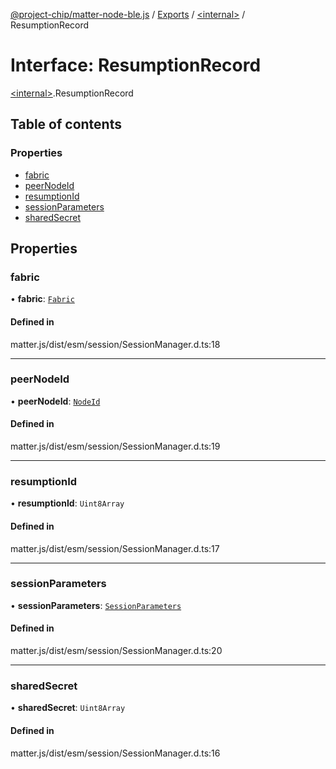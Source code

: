[@project-chip/matter-node-ble.js](../README.md) / [Exports](../modules.md) / [\<internal\>](../modules/internal_.md) / ResumptionRecord

# Interface: ResumptionRecord

[\<internal\>](../modules/internal_.md).ResumptionRecord

## Table of contents

### Properties

- [fabric](internal_.ResumptionRecord.md#fabric)
- [peerNodeId](internal_.ResumptionRecord.md#peernodeid)
- [resumptionId](internal_.ResumptionRecord.md#resumptionid)
- [sessionParameters](internal_.ResumptionRecord.md#sessionparameters)
- [sharedSecret](internal_.ResumptionRecord.md#sharedsecret)

## Properties

### fabric

• **fabric**: [`Fabric`](../classes/internal_.Fabric.md)

#### Defined in

matter.js/dist/esm/session/SessionManager.d.ts:18

___

### peerNodeId

• **peerNodeId**: [`NodeId`](../modules/internal_.md#nodeid)

#### Defined in

matter.js/dist/esm/session/SessionManager.d.ts:19

___

### resumptionId

• **resumptionId**: `Uint8Array`

#### Defined in

matter.js/dist/esm/session/SessionManager.d.ts:17

___

### sessionParameters

• **sessionParameters**: [`SessionParameters`](internal_.SessionParameters.md)

#### Defined in

matter.js/dist/esm/session/SessionManager.d.ts:20

___

### sharedSecret

• **sharedSecret**: `Uint8Array`

#### Defined in

matter.js/dist/esm/session/SessionManager.d.ts:16
